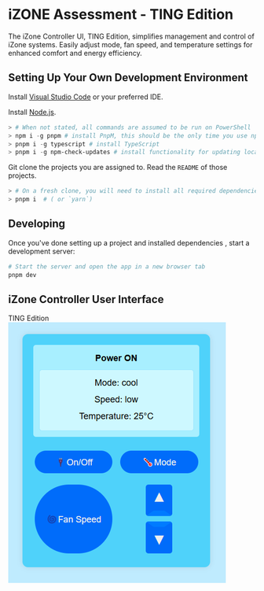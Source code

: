 # iZONE Assessment - TING Edition
The iZone Controller UI, TING Edition, simplifies management and control of iZone systems. Easily adjust mode, fan speed, and temperature settings for enhanced comfort and energy efficiency.

## Setting Up Your Own Development Environment

Install [Visual Studio Code](https://code.visualstudio.com/) or your preferred IDE.

Install [Node.js](https://nodejs.org/en/download/).

```powershell
> # When not stated, all commands are assumed to be run on PowerShell
> npm i -g pnpm # install PnpM, this should be the only time you use npm
> pnpm i -g typescript # install TypeScript
> pnpm i -g npm-check-updates # install functionality for updating local packages
```

Git clone the projects you are assigned to. Read the `README` of those projects.

```powershell
> # On a fresh clone, you will need to install all required dependencies first
> pnpm i  # ( or `yarn`)
```

## Developing

Once you've done setting up a project and installed dependencies , start a development server:

```bash
# Start the server and open the app in a new browser tab
pnpm dev
```

## iZone Controller User Interface
TING Edition
<br>
![plot](./src/docs/ac.png)
<br>